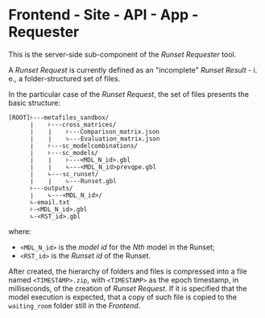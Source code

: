 # Frontend - Site - API - App - Requester

This is the server-side sub-component of the *Runset Requester* tool.

A *Runset Request* is currently defined as an "incomplete" *Runset Result* - i. e., a folder-structured set of files.

In the particular case of the *Runset Request*, the set of files presents the basic structure:   


    [ROOT]⊦---metafiles_sandbox/
          ∣    ⊦---cross_matrices/
          ∣    ∣    ⊦---Comparison_matrix.json
          ∣    ∣    ∟---Evaluation_matrix.json
          ∣    ⊦---sc_modelcombinations/
          ∣    ⊦---sc_models/
          ∣    ∣    ⊦---<MDL_N_id>.gbl
          ∣    ∣    ∟---<MDL_N_id>prevqpe.gbl
          ∣    ∟---sc_runset/
          ∣    ∣    ∟---Runset.gbl
          ⊦---outputs/
          ∣    ∟---<MDL_N_id>/
          ∟-email.txt
          ⊦-<MDL_N_id>.gbl
          ∟-<RST_id>.gbl

where:

- ```<MDL_N_id>``` is the *model id* for the *Nth* model in the Runset;
- ```<RST_id>``` is the *Runset id* of the Runset.

After created, the hierarchy of folders and files is compressed into a file named ```<TIMESTAMP>.zip```, with ```<TIMESTAMP>``` as the epoch timestamp, in milliseconds, of the creation of *Runset Request*. If it is specified that the model execution is expected, that a copy of such file is copied to the ```waiting_room``` folder still in the *Frontend*.